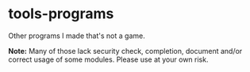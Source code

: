# tools-programs
Other programs I made that's not a game.

**Note:** Many of those lack security check, 
completion, document and/or correct usage of some modules. Please use at your own risk.